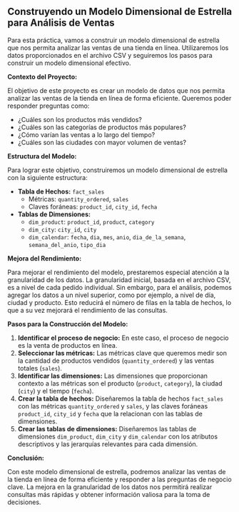 ## Construyendo un Modelo Dimensional de Estrella para Análisis de Ventas

Para esta práctica, vamos a construir un modelo dimensional de estrella que nos permita analizar las ventas de una tienda en línea.  Utilizaremos los datos proporcionados en el archivo CSV y seguiremos los pasos para construir un modelo dimensional efectivo.

**Contexto del Proyecto:**

El objetivo de este proyecto es crear un modelo de datos que nos permita analizar las ventas de la tienda en línea de forma eficiente.  Queremos poder responder preguntas como:

* ¿Cuáles son los productos más vendidos?
* ¿Cuáles son las categorías de productos más populares?
* ¿Cómo varían las ventas a lo largo del tiempo?
* ¿Cuáles son las ciudades con mayor volumen de ventas?

**Estructura del Modelo:**

Para lograr este objetivo, construiremos un modelo dimensional de estrella con la siguiente estructura:

* **Tabla de Hechos:** `fact_sales`
    * Métricas: `quantity_ordered`, `sales`
    * Claves foráneas: `product_id`, `city_id`, `fecha`
* **Tablas de Dimensiones:**
    * `dim_product`: `product_id`, `product`, `category`
    * `dim_city`: `city_id`, `city`
    * `dim_calendar`: `fecha`, `dia`, `mes`, `anio`, `dia_de_la_semana`, `semana_del_anio`, `tipo_dia`

**Mejora del Rendimiento:**

Para mejorar el rendimiento del modelo, prestaremos especial atención a la granularidad de los datos.  La granularidad inicial, basada en el archivo CSV, es a nivel de cada pedido individual.  Sin embargo, para el análisis, podemos agregar los datos a un nivel superior, como por ejemplo, a nivel de día, ciudad y producto.  Esto reducirá el número de filas en la tabla de hechos, lo que a su vez mejorará el rendimiento de las consultas.

**Pasos para la Construcción del Modelo:**

1. **Identificar el proceso de negocio:**  En este caso, el proceso de negocio es la venta de productos en línea.
2. **Seleccionar las métricas:**  Las métricas clave que queremos medir son la cantidad de productos vendidos (`quantity_ordered`) y las ventas totales (`sales`).
3. **Identificar las dimensiones:**  Las dimensiones que proporcionan contexto a las métricas son el producto (`product`, `category`), la ciudad (`city`) y el tiempo (`fecha`).
4. **Crear la tabla de hechos:**  Diseñaremos la tabla de hechos `fact_sales` con las métricas `quantity_ordered` y `sales`, y las claves foráneas `product_id`, `city_id` y `fecha` que la relacionan con las tablas de dimensiones.
5. **Crear las tablas de dimensiones:**  Diseñaremos las tablas de dimensiones `dim_product`, `dim_city` y `dim_calendar` con los atributos descriptivos y las jerarquías relevantes para cada dimensión.

**Conclusión:**

Con este modelo dimensional de estrella, podremos analizar las ventas de la tienda en línea de forma eficiente y responder a las preguntas de negocio clave.  La mejora en la granularidad de los datos nos permitirá realizar consultas más rápidas y obtener información valiosa para la toma de decisiones.